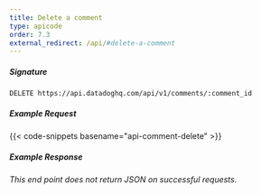 ```yaml
---
title: Delete a comment
type: apicode
order: 7.3
external_redirect: /api/#delete-a-comment
---
```


##### Signature
`DELETE https://api.datadoghq.com/api/v1/comments/:comment_id`
##### Example Request
{{< code-snippets basename="api-comment-delete" >}}
##### Example Response
*This end point does not return JSON on successful requests.*